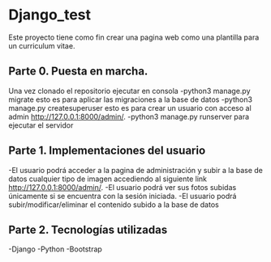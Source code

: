# Django_test

Este proyecto tiene como fin crear una pagina web como una plantilla para un curriculum vitae.

## Parte 0. Puesta en marcha.
Una vez clonado el repositorio ejecutar en consola
-python3 manage.py migrate esto es para aplicar las migraciones a la base de datos
-python3 manage.py createsuperuser esto es para crear un usuario con acceso al admin http://127.0.0.1:8000/admin/.
-python3 manage.py runserver para ejecutar el servidor

## Parte 1. Implementaciones del usuario

-El usuario podrá acceder a la pagina de administración y subir a la base de datos cualquier tipo de imagen
accediendo al siguiente link http://127.0.0.1:8000/admin/.
-El usuario podrá ver sus fotos subidas únicamente si se encuentra con la sesión iniciada.
-El usuario podrá subir/modificar/eliminar el contenido subido a la base de datos

## Parte 2. Tecnologías utilizadas

-Django
-Python
-Bootstrap
